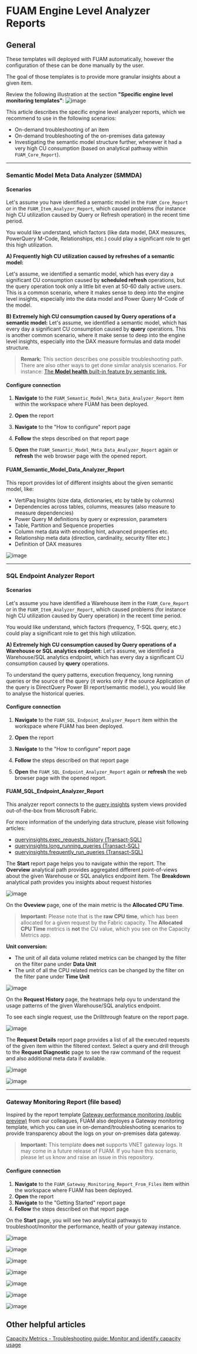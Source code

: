 # FUAM Engine Level Analyzer Reports

## General

These templates will deployed with FUAM automatically, however the configuration of these can be done manually by the user.

The goal of those templates is to provide more granular insights about a given item.


Review the following illustration at the section **"Specific engine level monitoring templates"**:
![image](/monitoring/fabric-unified-admin-monitoring/media/general/fuam_report_structure.png)


This article describes the specific engine level analyzer reports, which we recommend to use in the following scenarios:
- On-demand troubleshooting of an item
- On-demand troubleshooting of the on-premises data gateway
- Investigating the semantic model structure further, whenever it had a very high CU consumption (based on analytical pathway within `FUAM_Core_Report`).

----------------

### Semantic Model Meta Data Analyzer (SMMDA)

#### Scenarios
Let's assume you have identified a semantic model in the `FUAM_Core_Report` or in the `FUAM_Item_Analyzer_Report`, which caused problems (for instance high CU utilization caused by Query or Refresh operation) in the recent time period. 


You would like understand, which factors (like data model, DAX measures, PowerQuery M-Code, Relationships, etc.) could play a significant role to get this high utilization. 

**A) Frequently high CU utilization caused by refreshes of a semantic model:**

Let's assume, we identified a semantic model, which has every day a significant CU consumption caused by **scheduled refresh** operations, but the query operation took only a little bit even at 50-60 daily active users. This is a common scenario, where it makes sense to deep into the engine level insights, especially into the data model and Power Query M-Code of the model.

**B) Extremely high CU consumption caused by Query operations of a semantic model:**
Let's assume, we identified a semantic model, which has every day a significant CU consumption caused by **query** operations. This is another common scenario, where it make sense to deep into the engine level insights, especially into the DAX measure formulas and data model structure.


>**Remark:** This section describes one possible troubleshooting path. There are also other ways to get done similar analysis scenarios.
>  For instance: [The **Model health** built-in feature by semantic link.](https://learn.microsoft.com/en-us/power-bi/transform-model/service-notebooks)


#### Configure connection

1) **Navigate** to the `FUAM_Semantic_Model_Meta_Data_Analyzer_Report` item within the workspace where FUAM has been deployed.
2) **Open** the report
3) **Navigate** to the "How to configure" report page
4) **Follow** the steps described on that report page

5) **Open** the `FUAM_Semantic_Model_Meta_Data_Analyzer_Report` again or **refresh** the web browser page with the opened report.


#### FUAM_Semantic_Model_Data_Analyzer_Report

This report provides lot of different insights about the given semantic model, like:
- VertiPaq Insights (size data, dictionaries, etc by table by columns)
- Dependencies across tables, columns, measures (also measure to measure dependencies)
- Power Query M definitions by query or expression, parameters
- Table, Partition and Sequence properties
- Column meta data with encoding hint, advanced properties etc.
- Relationship meta data (direction, cardinality, security filter etc.)
- Definition of DAX measures

![image](/monitoring/fabric-unified-admin-monitoring/media/general/engine_level_analyzers/fuam_smmda_0.png)



----------------

### SQL Endpoint Analyzer Report

#### Scenarios
Let's assume you have identified a Warehouse item in the `FUAM_Core_Report` or in the `FUAM_Item_Analyzer_Report`, which caused problems (for instance high CU utilization caused by Query operation) in the recent time period. 

You would like understand, which factors (frequency, T-SQL query, etc.) could play a significant role to get this high utilization. 

**A) Extremely high CU consumption caused by Query operations of a Warehouse or SQL analytics endpoint:**
Let's assume, we identified a Warehouse/SQL analytics endpoint, which has every day a significant CU consumption caused by **query** operations.

To understand the query patterns, execution frequency, long running queries or the source of the query (it works only if the source Application of the query is DirectQuery Power BI report/semantic model.), you would like to analyse the historical queries.

#### Configure connection

1) **Navigate** to the `FUAM_SQL_Endpoint_Analyzer_Report` item within the workspace where FUAM has been deployed.
2) **Open** the report
3) **Navigate** to the "How to configure" report page
4) **Follow** the steps described on that report page

5) **Open** the `FUAM_SQL_Endpoint_Analyzer_Report` again or **refresh** the web browser page with the opened report.

#### FUAM_SQL_Endpoint_Analyzer_Report

This analyzer report connects to the [query insights](https://learn.microsoft.com/en-us/fabric/data-warehouse/query-insights) system views provided out-of-the-box from Microsoft Fabric.

For more information of the underlying data structure, please visit following articles:
- [queryinsights.exec_requests_history (Transact-SQL)](https://learn.microsoft.com/en-us/sql/relational-databases/system-views/queryinsights-exec-requests-history-transact-sql?view=fabric&preserve-view=true)
- [queryinsights.long_running_queries (Transact-SQL)](https://learn.microsoft.com/en-us/sql/relational-databases/system-views/queryinsights-long-running-queries-transact-sql?view=fabric&preserve-view=true)
- [queryinsights.frequently_run_queries (Transact-SQL)](https://learn.microsoft.com/en-us/sql/relational-databases/system-views/queryinsights-frequently-run-queries-transact-sql?view=fabric&preserve-view=true)

The **Start** report page helps you to navigate within the report. 
The **Overview** analytical path provides aggregated different point-of-views about the given Warehouse or SQL analytics endpoint item.
The **Breakdown** analytical path provides you insights about request histories

![image](/monitoring/fabric-unified-admin-monitoring/media/general/engine_level_analyzers/fuam_sql_analytics_endpoint_analyzer_0.png)

On the **Oveview** page, one of the main metric is the **Allocated CPU Time**. 

>**Important:**
>Please note that is the **raw CPU time**, which has been allocated for a given request by the Fabric capacity. 
>The **Allocated CPU Time** metrics is **not** the CU value, which you see on the Capacity Metrics app.


**Unit conversion:**
- The unit of all data volume related metrics can be changed by the filter on the filter pane under **Data Unit**
- The unit of all the CPU related metrics can be changed by the filter on the filter pane under **Time Unit**


![image](/monitoring/fabric-unified-admin-monitoring/media/general/engine_level_analyzers/fuam_sql_analytics_endpoint_analyzer_1.png)

On the **Request History** page, the heatmaps help oyu to understand the usage patterns of the given Warehouse/SQL analytics endpoint.

To see each single request, use the Drillthrough feature on the report page.

![image](/monitoring/fabric-unified-admin-monitoring/media/general/engine_level_analyzers/fuam_sql_analytics_endpoint_analyzer_2.png)

The **Request Details** report page provides a list of all the executed requests of the given item within the filtered context.
Select a query and drill through to the **Request Diagnostic** page to see the raw command of the request and also additional meta data if available.

![image](/monitoring/fabric-unified-admin-monitoring/media/general/engine_level_analyzers/fuam_sql_analytics_endpoint_analyzer_3.png)

![image](/monitoring/fabric-unified-admin-monitoring/media/general/engine_level_analyzers/fuam_sql_analytics_endpoint_analyzer_4.png)


----------------

### Gateway Monitoring Report (file based)

Inspired by the report template [Gateway performance monitoring (public preview)](https://learn.microsoft.com/en-us/data-integration/gateway/service-gateway-performance) from our colleagues, FUAM also deployes a Gateway monitoring template, which you can use in on-demand/troubleshooting scenarios to provide transparency about the logs on your on-premises data gateway.

>**Important:** This template **does not** supports VNET gateway logs. It may come in a future release of FUAM. If you have this scenario, please let us know and raise an issue in this repository.

#### Configure connection

1) **Navigate** to the `FUAM_Gateway_Monitoring_Report_From_Files` item within the workspace where FUAM has been deployed.
2) **Open** the report
3) **Navigate** to the "Getting Started" report page
4) **Follow** the steps described on that report page

On the **Start** page, you will see two analytical pathways to troubleshoot/monitor the performance, health of your gateway instance.

![image](/monitoring/fabric-unified-admin-monitoring/media/general/engine_level_analyzers/fuam_gateway_monitoring_0.png)


![image](/monitoring/fabric-unified-admin-monitoring/media/general/engine_level_analyzers/fuam_gateway_monitoring_1.png)

![image](/monitoring/fabric-unified-admin-monitoring/media/general/engine_level_analyzers/fuam_gateway_monitoring_2.png)

![image](/monitoring/fabric-unified-admin-monitoring/media/general/engine_level_analyzers/fuam_gateway_monitoring_3.png)

![image](/monitoring/fabric-unified-admin-monitoring/media/general/engine_level_analyzers/fuam_gateway_monitoring_4.png)

![image](/monitoring/fabric-unified-admin-monitoring/media/general/engine_level_analyzers/fuam_gateway_monitoring_5.png)

![image](/monitoring/fabric-unified-admin-monitoring/media/general/engine_level_analyzers/fuam_gateway_monitoring_6.png)


## Other helpful articles

[Capacity Metrics - Troubleshooting guide: Monitor and identify capacity usage](https://learn.microsoft.com/en-us/fabric/enterprise/capacity-planning-troubleshoot-consumption)